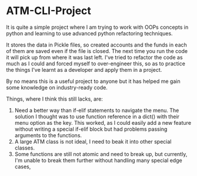 # ATM-CLI-Project
It is quite a simple project where I am trying to work with OOPs concepts in python and learning to use advanced python refactoring techniques.

It stores the data in Pickle files, so created accounts and the funds in each of them are saved even if the file is closed. The next time you run the code it will pick up from where it was last left. I've tried to refactor the code as much as I could and forced myself to over-engineer this, so as to practice the things I've learnt as a developer and apply them in a project.

By no means this is a useful project to anyone but it has helped me gain some knowledge on industry-ready code.

Things, where I think this still lacks, are:
1. Need a better way than if-elif statements to navigate the menu. The solution I thought was to use function reference in a dict() with their menu option as the key. This worked, as I could easily add a new feature without writing a special if-elif block but had problems passing arguments to the functions.
2. A large ATM class is not ideal, I need to beak it into other special classes.
3. Some functions are still not atomic and need to break up, but currently, I'm unable to break them further without handling many special edge cases,
